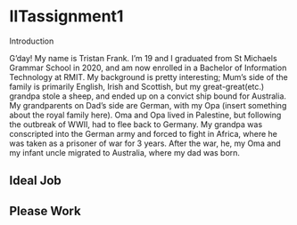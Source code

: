 # IITassignment1
<html>
<head>
<title>Assignment 1: ePortfolio</title>
<link type="text/css" rel="stylesheet" href="style.css">
</head>

<body>
<div id="container">
<div id="mainArea"
Website building test. Please work. Peter Griffin Funny
</div>
</div>
</html>

<div id=mainArea>
<section>
<div class="sectionTitle"<h1>Introduction</h1>
<div class="sectionContent">
<article>
<p> G’day! My name is Tristan Frank. I’m 19 and I graduated from St Michaels Grammar School in 2020, and am now enrolled in a Bachelor of Information Technology at RMIT. My background is pretty interesting; Mum’s side of the family is primarily English, Irish and Scottish, but my great-great(etc.) grandpa stole a sheep, and ended up on a convict ship bound for Australia.  My grandparents on Dad’s side are German, with my Opa (insert something about the royal family here). Oma and Opa lived in Palestine, but following the outbreak of WWII, had to flee back to Germany. My grandpa was conscripted into the German army and forced to fight in Africa, where he was taken as a prisoner of war for 3 years. After the war, he, my Oma and my infant uncle migrated to Australia, where my dad was born.
</p>
</article>
</section>

<section>
<div class="sectionTitle"><h1>Ideal Job</h1></div>
<div class="sectionContent"
<article>
<h2>Please Work</h2>
</article>
</div>
</section>
</div>
